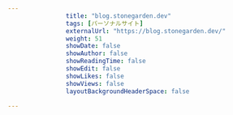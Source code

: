 ---
                title: "blog.stonegarden.dev"
                tags: [パーソナルサイト]
                externalUrl: "https://blog.stonegarden.dev/"
                weight: 51
                showDate: false
                showAuthor: false
                showReadingTime: false
                showEdit: false
                showLikes: false
                showViews: false
                layoutBackgroundHeaderSpace: false
                ---

